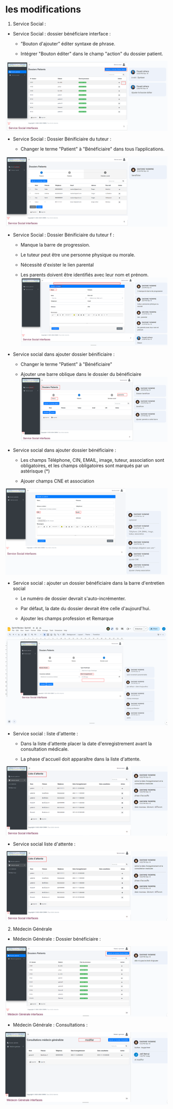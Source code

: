 
# les modifications 
1. Service Social :

- Service Social : dossier bénéficiare interface :

    - ”Bouton d'ajouter” éditer syntaxe de phrase.

    - Intégrer "Bouton éditer" dans le champ "action" du dossier patient.


![Service social dossier patient interface](imgs/SerSocModification1.PNG)

- Service Social : Dossier Bénificiaire du tuteur :

    - Changer le terme "Patient" à "Bénéficiaire" dans tous l’applications.

![Service social dossier nav](imgs/SerSocModification2.PNG)

- Service Social : Dossier Bénificiaire du tuteur f :

    - Manque la barre de progression.

    - Le tuteur peut être une personne physique ou morale.

    - Nécessité d'exister le lien  parental

    - Les parents doivent être identifiés avec leur nom et prénom.
![Service social ajouter dossier tuteur](imgs/SerSocModification3.PNG)

- Service social dans ajouter dossier bénificiaire :

    - Changer le terme "Patient" à "Bénéficiaire"

    - Ajouter une barre oblique dans le dossier du bénéficiaire
![Service social ajouter dossier tuteur](imgs/SerSocModification4.PNG)

- Service social dans ajouter dossier bénéficiaire  :

    - Les champs Téléphone, CIN, EMAIL, image, tuteur, association sont obligatoires, et les champs obligatoires sont marqués par un astérisque (*)

    - Ajouer champs CNE et association

![Service social ajouter dossier patient input optionnelle](imgs/SerSocModification5.PNG)

- Service social : ajouter un dossier bénéficiaire dans la barre d'entretien social

    - Le numéro de dossier devrait s'auto-incrémenter.

    - Par défaut, la date du dossier devrait être celle d'aujourd'hui.

    - Ajouter les champs profession et Remarque


![Service social ajouter dossier patient entretien social](imgs/SerSocModification6.png)

- Service social : liste d'attente :

    - Dans la liste d'attente placer la date d'enregistrement avant la consultation médicale.

    - La phase d'accueil doit apparaître dans la liste d'attente.

![Service social liste d'attente](imgs/SerSocModification7.png)

- Service social liste d'attente :

![Service social liste d'attente](imgs/SerSocModification7.png)

2. Médecin Générale

- Médecin Générale : Dossier bénéficiaire :

![Médecin Générale button d'ajouter](imgs/MGModification1.png)

- Médecin Générale : Consultations :

![Médecin Générale button modifier / supprimer](imgs/MGModification2.png)
